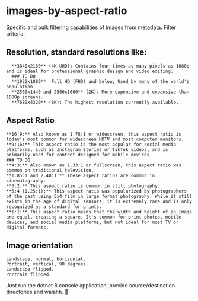 # images-by-aspect-ratio

Specific and bulk filtering capabilities of images from metadata.
Filter criteria:
  ## Resolution, standard resolutions like: 
      **3840x2160** (4K UHD): Contains four times as many pixels as 1080p and is ideal for professional graphic design and video editing.
      ### TO DO
      **1920x1080**  Full HD (FHD) and below, Used by many of the world's population.
      **2560x1440 and 2560x1600** (2K): More expensive and expansive than 1080p screens.
      **7680x4320** (8K): The highest resolution currently available.
    
  ## Aspect Ratio
    **16:9:** Also known as 1.78:1 or widescreen, this aspect ratio is today's most common for widescreen HDTV and most computer monitors.
    **9:16:** This aspect ratio is the most popular for social media platforms, such as Instagram Stories or TikTok videos, and is primarily used for content designed for mobile devices.
    ### TO DO
    **4:3:** Also known as 1.33:1 or fullscreen, this aspect ratio was common on traditional television.
    **1.85:1 and 2.40:1:** These aspect ratios are common in cinematography.
    **3:2:** This aspect ratio is common in still photography.
    **5:4 (1.25:1):** This aspect ratio was popularized by photographers of the past using 5x4 film in large format photography. While it still exists in the age of digital sensors, it is extremely rare and is only recognized as a standard for prints.
    **1:1:** This aspect ratio means that the width and height of an image are equal, creating a square. It's common for print photos, mobile devices, and social media platforms, but not ideal for most TV or digital formats.
    
  ## Image orientation 
    Landscape, normal, horizontal.
    Portrait, vertical, 90 degrees.
    Landscape flipped.
    Portrait flipped.


Just run the dotnet 8 console application, provide source/destination directories and walahh. 🫰 
